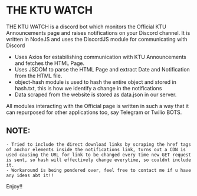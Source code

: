 # THE KTU WATCH

THE KTU WATCH is a discord bot which monitors the Official KTU Announcements page and raises notifications on your Discord channel.
It is written in NodeJS and uses the DiscordJS module for communicating with Discord

- Uses Axios for estabilishing communication with KTU Announcements and fetches the HTML Page.
- Uses JSDOM to parse the HTML Page and extract Date and Notification from the HTML file.
- object-hash module is used to hash the entire object and stored in hash.txt, this is how we identify a change in the notifications
- Data scraped from the website is stored as data.json in our server.

All modules interacting with the Official page is written in such a way that it can repurposed for other applications too, say Telegram or Twilio BOTS.

## NOTE:

    - Tried to include the direct download links by scraping the href tags of anchor elements inside the notifications link, turns out a CDN is used causing the URL for link to be changed every time new GET request is sent, so hash will effectively change everytime, so couldnt include it.
    - Workaround is being pondered over, feel free to contact me if u have any ideas abt it!!

Enjoy!!
